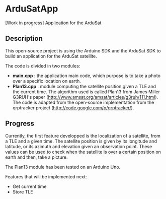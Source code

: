 ArduSatApp
==========

[Work in progress] Application for the ArduSat

Description
----------

This open-source project is using the Arduino SDK and the ArduSat SDK to build an application for the ArduSat satellite.

The code is divided in two modules:
 * __main.cpp__ : the application main code, which purpose is to take a photo over a specific location on earth.
 * __Plan13.cpp__ : module computing the satellite position given a TLE and the current time. The algorithm used is called Plan13 from James Miller G3RUH's paper (http://www.amsat.org/amsat/articles/g3ruh/111.html). The code is adapted from the open-source implementation from the qrptracker project (http://code.google.com/p/qrptracker/).

Progress
---------

Currently, the first feature developped is the localization of a satellite, from a TLE and a given time. The satellite position is given by its longitude and latitude, or its azimuth and elevation given an observation point. These values can be used to check when the satellite is over a certain position on earth and then, take a picture.

The Plan13 module has been tested on an Arduino Uno.


Features that will be implemented next:
 * Get current time
 * Store TLE